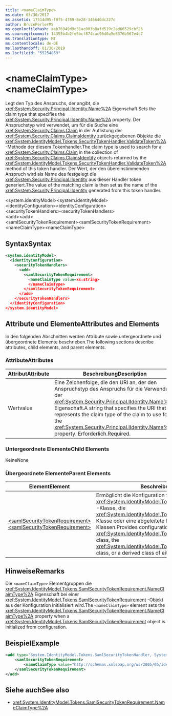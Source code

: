 ```yaml
---
title: <nameClaimType>
ms.date: 03/30/2017
ms.assetid: 17514d95-f0f5-4789-8e28-346640dc227c
author: BrucePerlerMS
ms.openlocfilehash: aab76949d9c31ac003b8afd519c2ad66529cbf26
ms.sourcegitcommit: 14355b4b2fe5bcf874cac96d0a9e6376b567e4c7
ms.translationtype: MT
ms.contentlocale: de-DE
ms.lasthandoff: 01/30/2019
ms.locfileid: "55254859"
---
```

# <a name="nameclaimtype"></a><span data-ttu-id="21a05-101">\<nameClaimType></span><span class="sxs-lookup"><span data-stu-id="21a05-101">\<nameClaimType></span></span>
<span data-ttu-id="21a05-102">Legt den Typ des Anspruchs, der angibt, die <xref:System.Security.Principal.IIdentity.Name%2A> Eigenschaft.</span><span class="sxs-lookup"><span data-stu-id="21a05-102">Sets the claim type that specifies the <xref:System.Security.Principal.IIdentity.Name%2A> property.</span></span> <span data-ttu-id="21a05-103">Der Anspruchstyp wird verwendet, um für die Suche eine <xref:System.Security.Claims.Claim> in der Auflistung der <xref:System.Security.Claims.ClaimsIdentity> zurückgegebenen Objekte die <xref:System.IdentityModel.Tokens.SecurityTokenHandler.ValidateToken%2A> -Methode der diesem Tokenhandler.</span><span class="sxs-lookup"><span data-stu-id="21a05-103">The claim type is used to search for a <xref:System.Security.Claims.Claim> in the collection of <xref:System.Security.Claims.ClaimsIdentity> objects returned by the <xref:System.IdentityModel.Tokens.SecurityTokenHandler.ValidateToken%2A> method of this token handler.</span></span> <span data-ttu-id="21a05-104">Der Wert, der den übereinstimmenden Anspruch wird als Name des festgelegt die <xref:System.Security.Principal.IIdentity> aus dieser Handler token generiert.</span><span class="sxs-lookup"><span data-stu-id="21a05-104">The value of the matching claim is then set as the name of the <xref:System.Security.Principal.IIdentity> generated from this token handler.</span></span>  
  
 <span data-ttu-id="21a05-105">\<system.identityModel></span><span class="sxs-lookup"><span data-stu-id="21a05-105">\<system.identityModel></span></span>  
<span data-ttu-id="21a05-106">\<identityConfiguration></span><span class="sxs-lookup"><span data-stu-id="21a05-106">\<identityConfiguration></span></span>  
<span data-ttu-id="21a05-107">\<securityTokenHandlers></span><span class="sxs-lookup"><span data-stu-id="21a05-107">\<securityTokenHandlers></span></span>  
<span data-ttu-id="21a05-108">\<add></span><span class="sxs-lookup"><span data-stu-id="21a05-108">\<add></span></span>  
<span data-ttu-id="21a05-109">\<samlSecurityTokenRequirement></span><span class="sxs-lookup"><span data-stu-id="21a05-109">\<samlSecurityTokenRequirement></span></span>  
<span data-ttu-id="21a05-110">\<nameClaimType></span><span class="sxs-lookup"><span data-stu-id="21a05-110">\<nameClaimType></span></span>  
  
## <a name="syntax"></a><span data-ttu-id="21a05-111">Syntax</span><span class="sxs-lookup"><span data-stu-id="21a05-111">Syntax</span></span>  
  
```xml  
<system.identityModel>  
  <identityConfiguration>  
    <securityTokenHandlers>  
      <add>  
        <samlSecurityTokenRequirement>  
          <nameClaimType value=xs:string>  
          </nameClaimType>  
        </samlSecurityTokenRequirement>  
      </add>  
    </securityTokenHandlers>  
  </identityConfiguration>  
</system.identityModel>  
```  
  
## <a name="attributes-and-elements"></a><span data-ttu-id="21a05-112">Attribute und Elemente</span><span class="sxs-lookup"><span data-stu-id="21a05-112">Attributes and Elements</span></span>  
 <span data-ttu-id="21a05-113">In den folgenden Abschnitten werden Attribute sowie untergeordnete und übergeordnete Elemente beschrieben.</span><span class="sxs-lookup"><span data-stu-id="21a05-113">The following sections describe attributes, child elements, and parent elements.</span></span>  
  
### <a name="attributes"></a><span data-ttu-id="21a05-114">Attribute</span><span class="sxs-lookup"><span data-stu-id="21a05-114">Attributes</span></span>  
  
|<span data-ttu-id="21a05-115">Attribut</span><span class="sxs-lookup"><span data-stu-id="21a05-115">Attribute</span></span>|<span data-ttu-id="21a05-116">Beschreibung</span><span class="sxs-lookup"><span data-stu-id="21a05-116">Description</span></span>|  
|---------------|-----------------|  
|<span data-ttu-id="21a05-117">Wert</span><span class="sxs-lookup"><span data-stu-id="21a05-117">value</span></span>|<span data-ttu-id="21a05-118">Eine Zeichenfolge, die den URI an, der den Anspruchstyp des Anspruchs für die Verwendung der <xref:System.Security.Principal.IIdentity.Name%2A> Eigenschaft.</span><span class="sxs-lookup"><span data-stu-id="21a05-118">A string that specifies the URI that represents the claim type of the claim to use for the <xref:System.Security.Principal.IIdentity.Name%2A> property.</span></span> <span data-ttu-id="21a05-119">Erforderlich.</span><span class="sxs-lookup"><span data-stu-id="21a05-119">Required.</span></span>|  
  
### <a name="child-elements"></a><span data-ttu-id="21a05-120">Untergeordnete Elemente</span><span class="sxs-lookup"><span data-stu-id="21a05-120">Child Elements</span></span>  
 <span data-ttu-id="21a05-121">Keine</span><span class="sxs-lookup"><span data-stu-id="21a05-121">None</span></span>  
  
### <a name="parent-elements"></a><span data-ttu-id="21a05-122">Übergeordnete Elemente</span><span class="sxs-lookup"><span data-stu-id="21a05-122">Parent Elements</span></span>  
  
|<span data-ttu-id="21a05-123">Element</span><span class="sxs-lookup"><span data-stu-id="21a05-123">Element</span></span>|<span data-ttu-id="21a05-124">Beschreibung</span><span class="sxs-lookup"><span data-stu-id="21a05-124">Description</span></span>|  
|-------------|-----------------|  
|[<span data-ttu-id="21a05-125">\<samlSecurityTokenRequirement></span><span class="sxs-lookup"><span data-stu-id="21a05-125">\<samlSecurityTokenRequirement></span></span>](../../../../../docs/framework/configure-apps/file-schema/windows-identity-foundation/samlsecuritytokenrequirement.md)|<span data-ttu-id="21a05-126">Ermöglicht die Konfiguration für die <xref:System.IdentityModel.Tokens.SamlSecurityTokenHandler> -Klasse, die <xref:System.IdentityModel.Tokens.Saml2SecurityTokenHandler> Klasse oder eine abgeleitete Klasse von einer dieser Klassen.</span><span class="sxs-lookup"><span data-stu-id="21a05-126">Provides configuration for the <xref:System.IdentityModel.Tokens.SamlSecurityTokenHandler> class, the <xref:System.IdentityModel.Tokens.Saml2SecurityTokenHandler> class, or a derived class of either of these classes.</span></span>|  
  
## <a name="remarks"></a><span data-ttu-id="21a05-127">Hinweise</span><span class="sxs-lookup"><span data-stu-id="21a05-127">Remarks</span></span>  
 <span data-ttu-id="21a05-128">Die `<nameClaimType>` Elementgruppen die <xref:System.IdentityModel.Tokens.SamlSecurityTokenRequirement.NameClaimType%2A> Eigenschaft bei einer <xref:System.IdentityModel.Tokens.SamlSecurityTokenRequirement> -Objekt aus der Konfiguration initialisiert wird.</span><span class="sxs-lookup"><span data-stu-id="21a05-128">The `<nameClaimType>` element sets the <xref:System.IdentityModel.Tokens.SamlSecurityTokenRequirement.NameClaimType%2A> property when a <xref:System.IdentityModel.Tokens.SamlSecurityTokenRequirement> object is initialized from configuration.</span></span>  
  
## <a name="example"></a><span data-ttu-id="21a05-129">Beispiel</span><span class="sxs-lookup"><span data-stu-id="21a05-129">Example</span></span>  
  
```xml  
<add type="System.IdentityModel.Tokens.SamlSecurityTokenHandler, System.IdentityModel">  
    <samlSecurityTokenRequirement>  
        <nameClaimType value="http://schemas.xmlsoap.org/ws/2005/05/identity/claims/name" />  
    </samlSecurityTokenRequirement>  
</add>  
```  
  
## <a name="see-also"></a><span data-ttu-id="21a05-130">Siehe auch</span><span class="sxs-lookup"><span data-stu-id="21a05-130">See also</span></span>
- <xref:System.IdentityModel.Tokens.SamlSecurityTokenRequirement.NameClaimType%2A>

